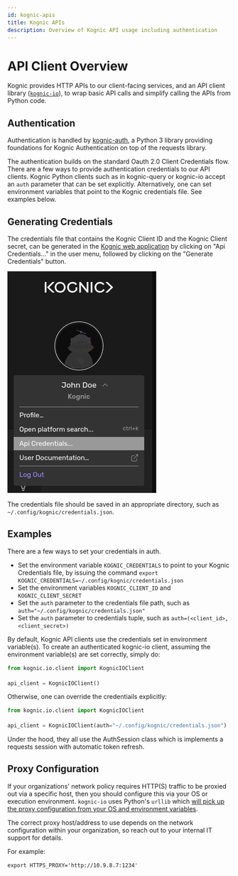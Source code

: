 ```yaml
---
id: kognic-apis
title: Kognic APIs
description: Overview of Kognic API usage including authentication
---
```


# API Client Overview

Kognic provides HTTP APIs to our client-facing services, and an API client library ([`kognic-io`](https://pypi.org/project/kognic-io/)), to wrap basic API calls and simplify calling the APIs from Python code.

## Authentication

Authentication is handled by [kognic-auth](https://pypi.org/project/kognic-auth/), a Python 3 library providing foundations for Kognic Authentication on top of the requests library.

The authentication builds on the standard Oauth 2.0 Client Credentials flow. There are a few ways to provide authentication credentials to our API clients. Kognic Python clients such as in kognic-query or kognic-io accept an `auth` parameter that can be set explicitly. Alternatively, one can set environment variables that point to the Kognic credentials file. See examples below.

## Generating Credentials

The credentials file that contains the Kognic Client ID and the Kognic Client secret, can be generated in the [Kognic web application](https://app.kognic.com) by clicking on "Api Credentials..." in the user menu, followed by clicking on the "Generate Credentials" button.

![Generate API credentials app screenshot](../static/img/generate-api-credentials.png)

The credentials file should be saved in an appropriate directory, such as `~/.config/kognic/credentials.json`.

## Examples

There are a few ways to set your credentials in auth.

- Set the environment variable `KOGNIC_CREDENTIALS` to point to your Kognic Credentials file, by issuing the command `export KOGNIC_CREDENTIALS=~/.config/kognic/credentials.json`
- Set the environment variables `KOGNIC_CLIENT_ID` and `KOGNIC_CLIENT_SECRET`
- Set the `auth` parameter to the credentials file path, such as `auth="~/.config/kognic/credentials.json"`
- Set the `auth` parameter to credentials tuple, such as `auth=(<client_id>, <client_secret>)`

By default, Kognic API clients use the credentials set in environment variable(s). To create an authenticated kognic-io client, assuming the environment variable(s) are set correctly, simply do:

```python
from kognic.io.client import KognicIOClient

api_client = KognicIOClient()
```

Otherwise, one can override the credentiails explicitly:

```python
from kognic.io.client import KognicIOClient

api_client = KognicIOClient(auth="~/.config/kognic/credentials.json")
```

Under the hood, they all use the AuthSession class which is implements a requests session with automatic token refresh.

## Proxy Configuration

If your organizations' network policy requires HTTP(S) traffic to be proxied out via a specific host, then you should configure this via your OS or execution environment. `kognic-io` uses Python's `urllib` which [will pick up the proxy configuration from your OS and environment variables](https://docs.python.org/3/library/urllib.request.html#urllib.request.getproxies).

The correct proxy host/address to use depends on the network configuration within your organization, so reach out to your internal IT support for details.

For example:

```
export HTTPS_PROXY='http://10.9.8.7:1234'
```
